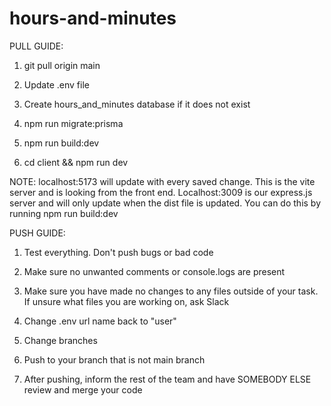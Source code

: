 # hours-and-minutes

PULL GUIDE:

1. git pull origin main

2. Update .env file

3. Create hours_and_minutes database if it does not exist

4. npm run migrate:prisma

5. npm run build:dev

6. cd client && npm run dev

NOTE: localhost:5173 will update with every saved change. This is the vite server and is looking from the front end. Localhost:3009 is our express.js server and will only update when the dist file is updated. You can do this by running npm run build:dev

PUSH GUIDE:

1. Test everything. Don't push bugs or bad code

2. Make sure no unwanted comments or console.logs are present

3. Make sure you have made no changes to any files outside of your task. If unsure what files you are working on, ask Slack

4. Change .env url name back to "user"

5. Change branches

6. Push to your branch that is not main branch

7. After pushing, inform the rest of the team and have SOMEBODY ELSE review and merge your code